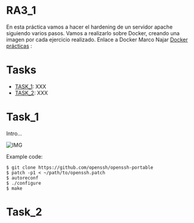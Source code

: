 # RA3_1
En esta práctica vamos a hacer el hardening de un servidor apache siguiendo varios pasos. Vamos a realizarlo sobre Docker, creando una imagen por cada ejercicio realizado.
Enlace a Docker Marco Najar [Docker prácticas](https://hub.docker.com/repository/docker/marnajcoz/practicas/general) :

# Tasks

* [TASK_1](#URL_TASK_1): XXX
* [TASK_2](#URL_TASK_2): XXX

# Task_1

Intro...

![IMG](URL_IMG)

Example code:

```
$ git clone https://github.com/openssh/openssh-portable
$ patch -p1 < ~/path/to/openssh.patch
$ autoreconf
$ ./configure
$ make
```

# Task_2
